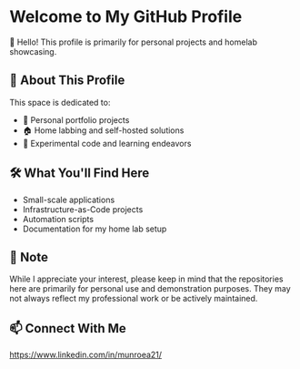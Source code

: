 # Welcome to My GitHub Profile

👋 Hello! This profile is primarily for personal projects and homelab showcasing.

## 🚀 About This Profile

This space is dedicated to:
- 💼 Personal portfolio projects
- 🏠 Home labbing and self-hosted solutions
- 🧪 Experimental code and learning endeavors

## 🛠️ What You'll Find Here

- Small-scale applications
- Infrastructure-as-Code projects
- Automation scripts
- Documentation for my home lab setup

## 📌 Note

While I appreciate your interest, please keep in mind that the repositories here are primarily for personal use and demonstration purposes. They may not always reflect my professional work or be actively maintained.

## 📫 Connect With Me

https://www.linkedin.com/in/munroea21/
